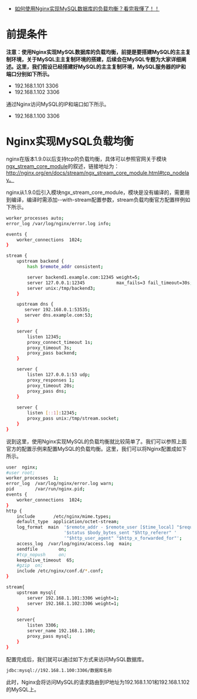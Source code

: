 - [如何使用Nginx实现MySQL数据库的负载均衡？看完我懂了！！](https://www.cnblogs.com/binghe001/p/13340680.html)



# 前提条件

**注意：使用Nginx实现MySQL数据库的负载均衡，前提是要搭建MySQL的主主复制环境，关于MySQL主主复制环境的搭建，后续会在MySQL专题为大家详细阐述。这里，我们假设已经搭建好MySQL的主主复制环境，MySQL服务器的IP和端口分别如下所示。**

- 192.168.1.101 3306
- 192.168.1.102 3306

通过Nginx访问MySQL的IP和端口如下所示。

- 192.168.1.100 3306

# Nginx实现MySQL负载均衡

nginx在版本1.9.0以后支持tcp的负载均衡，具体可以参照官网关于模块[ngx_stream_core_module](http://nginx.org/en/docs/stream/ngx_stream_core_module.html#tcp_nodelay)的叙述，链接地址为：http://nginx.org/en/docs/stream/ngx_stream_core_module.html#tcp_nodelay。

nginx从1.9.0后引入模块ngx_stream_core_module，模块是没有编译的，需要用到编译，编译时需添加--with-stream配置参数，stream负载均衡官方配置样例如下所示。

```bash
worker_processes auto;
error_log /var/log/nginx/error.log info;

events {
    worker_connections  1024;
}

stream {
    upstream backend {
        hash $remote_addr consistent;

        server backend1.example.com:12345 weight=5;
        server 127.0.0.1:12345            max_fails=3 fail_timeout=30s;
        server unix:/tmp/backend3;
    }

    upstream dns {
       server 192.168.0.1:53535;
       server dns.example.com:53;
    }

    server {
        listen 12345;
        proxy_connect_timeout 1s;
        proxy_timeout 3s;
        proxy_pass backend;
    }

    server {
        listen 127.0.0.1:53 udp;
        proxy_responses 1;
        proxy_timeout 20s;
        proxy_pass dns;
    }
    
    server {
        listen [::1]:12345;
        proxy_pass unix:/tmp/stream.socket;
    }
}
```

说到这里，使用Nginx实现MySQL的负载均衡就比较简单了。我们可以参照上面官方的配置示例来配置MySQL的负载均衡。这里，我们可以将Nginx配置成如下所示。

```bash
user  nginx;
#user root;
worker_processes  1;
error_log  /var/log/nginx/error.log warn;
pid        /var/run/nginx.pid;
events {
    worker_connections  1024;
}
http {
    include       /etc/nginx/mime.types;
    default_type  application/octet-stream;
    log_format  main  '$remote_addr - $remote_user [$time_local] "$request" '
                      '$status $body_bytes_sent "$http_referer" '
                      '"$http_user_agent" "$http_x_forwarded_for"';
    access_log  /var/log/nginx/access.log  main;
    sendfile        on;
    #tcp_nopush     on;
    keepalive_timeout  65;
    #gzip  on;
    include /etc/nginx/conf.d/*.conf;
}

stream{
	upstream mysql{
		server 192.168.1.101:3306 weight=1;
		server 192.168.1.102:3306 weight=1;
	}
        
	server{
		listen 3306;
		server_name 192.168.1.100;
		proxy_pass mysql;
	}
}
```

配置完成后，我们就可以通过如下方式来访问MySQL数据库。

```bash
jdbc:mysql://192.168.1.100:3306/数据库名称
```

此时，Nginx会将访问MySQL的请求路由到IP地址为192.168.1.101和192.168.1.102的MySQL上。